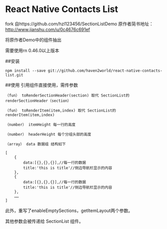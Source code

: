# React Native Contacts List
fork 自https://github.com/hzl123456/SectionListDemo
原作者简书地址：http://www.jianshu.com/u/0c4676c691ef

将原作者Demo中的组件抽出

需要使用rn 0.46.0以上版本

##安装

	npm install --save git://github.com/haven2world/react-native-contacts-list.git
	
##使用
引用组件直接使用，需传参数

	（fun） toRenderSectionHeader(section) 取代 SectionList的 renderSectionHeader（section）

	（fun） toRenderItem(item,index) 取代 SectionList的 renderItem(item,index)

	（number） itemHeight 每一行的高度
	
	（number） headerHeight 每个分组头部的高度

	（array） data 数据组 结构如下
	
	[
		{
			data:[{},{},{}],//每一行的数据
			title:'this is title'//侧边导航栏显示的内容
		},
		{
			data:[{},{},{}],//每一行的数据
			title:'this is title'//侧边导航栏显示的内容
		},
		……
	] 
此外，重写了enableEmptySections，getItemLayout两个参数。

其他参数会被传递给 SectionList 组件。

	

